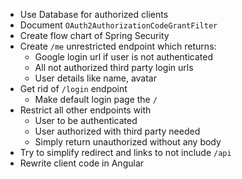 - Use Database for authorized clients
- Document `OAuth2AuthorizationCodeGrantFilter`
- Create flow chart of Spring Security
- Create `/me` unrestricted endpoint which returns:
  - Google login url if user is not authenticated
  - All not authorized third party login urls
  - User details like name, avatar
- Get rid of `/login` endpoint
  - Make default login page the `/`
- Restrict all other endpoints with
  - User to be authenticated
  - User authorized with third party needed
  - Simply return unauthorized without any body
- Try to simplify redirect and links to not include `/api`
- Rewrite client code in Angular